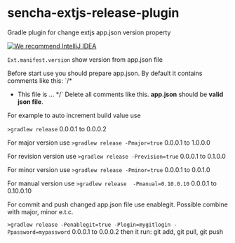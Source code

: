 # sencha-extjs-release-plugin
Gradle plugin for change extjs app.json version property

[![We recommend IntelliJ IDEA](http://www.elegantobjects.org/intellij-idea.svg)](https://www.jetbrains.com/idea/)

`Ext.manifest.version` show version from app.json file

Before start use you should prepare app.json. By default it contains comments like this:
`/*
  * This file is ...
  */`
Delete all comments like this. **app.json** should be **valid json file**.
 
For example to auto increment build value use 

`>gradlew release` 0.0.0.1 to 0.0.0.2

For major version use 
`>gradlew release -Pmajor=true` 0.0.0.1 to 1.0.0.0 

For revision version use 
`>gradlew release -Prevision=true` 0.0.0.1 to 0.1.0.0


For minor version use 
`>gradlew release -Pminor=true` 0.0.0.1 to 0.0.1.0
  
For manual version use 
`>gradlew release  -Pmanual=0.10.0.10` 0.0.0.1 to 0.10.0.10     
     
For commit and push changed app.json file use enablegit.
Possible combine with major, minor e.t.c. 

`>gradlew release -Penablegit=true -Plogin=mygitlogin -Ppassword=mypassword` 0.0.0.1 to 0.0.0.2 then it run: git add, git pull, git push 
  
